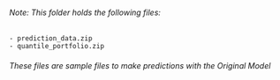 ###### Note: This folder holds the following files:
    - prediction_data.zip
    - quantile_portfolio.zip

###### These files are sample files to make predictions with the Original Model